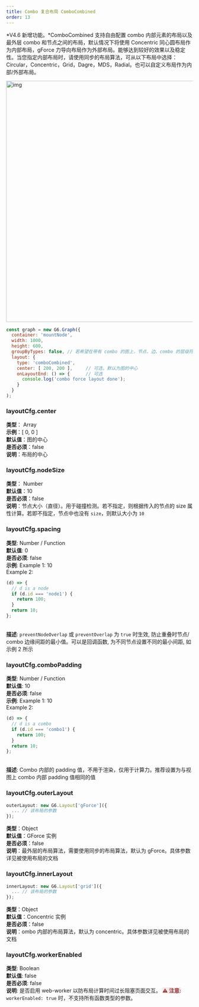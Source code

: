```yaml
---
title: Combo 复合布局 ComboCombined
order: 13
---
```


*V4.6 新增功能。*ComboCombined 支持自由配置 combo 内部元素的布局以及最外层 combo 和节点之间的布局，默认情况下将使用 Concentric 同心圆布局作为内部布局，gForce 力导向布局作为外部布局。能够达到较好的效果以及稳定性。当您指定内部布局时，请使用同步的布局算法，可从以下布局中选择：Circular，Concentric，Grid，Dagre，MDS，Radial。也可以自定义布局作为内部/外部布局。

<img src='https://gw.alipayobjects.com/mdn/rms_f8c6a0/afts/img/A*ZlvWS7xOkjMAAAAAAAAAAAAAARQnAQ' width=650 alt='img'/>

```javascript
const graph = new G6.Graph({
  container: 'mountNode',
  width: 1000,
  height: 600,
  groupByTypes: false, // 若希望在带有 combo 的图上，节点、边、combo 的层级符合常规逻辑，需要将 groupByTypes 设置为 false
  layout: {
    type: 'comboCombined',
    center: [ 200, 200 ],     // 可选，默认为图的中心
    onLayoutEnd: () => {      // 可选
      console.log('combo force layout done');
    }
  }
);
```

### layoutCfg.center

**类型**： Array<br />**示例**：[ 0, 0 ]<br />**默认值**：图的中心<br />**是否必须**：false<br />**说明**：布局的中心

### layoutCfg.nodeSize

**类型**： Number<br />**默认值**：10<br />**是否必须**：false<br />**说明**：节点大小（直径）。用于碰撞检测。若不指定，则根据传入的节点的 size 属性计算。若即不指定，节点中也没有 `size`，则默认大小为 `10`

### layoutCfg.spacing

**类型**: Number / Function<br />**默认值**: 0<br />**是否必须**: false <br />**示例**: Example 1: 10 <br />Example 2:

```javascript
(d) => {
  // d is a node
  if (d.id === 'node1') {
    return 100;
  }
  return 10;
};
```

<br />**描述**: `preventNodeOverlap` 或 `preventOverlap` 为 `true` 时生效, 防止重叠时节点/ combo 边缘间距的最小值。可以是回调函数, 为不同节点设置不同的最小间距, 如示例 2 所示

### layoutCfg.comboPadding

**类型**: Number / Function<br />**默认值**: 10<br />**是否必须**: false <br />**示例**: Example 1: 10 <br />Example 2:

```javascript
(d) => {
  // d is a combo
  if (d.id === 'combo1') {
    return 100;
  }
  return 10;
};
```

<br />**描述**: Combo 内部的 padding 值，不用于渲染，仅用于计算力。推荐设置为与视图上 combo 内部 padding 值相同的值

### layoutCfg.outerLayout

```javascript
outerLayout: new G6.Layout['gForce']({
  ... // 该布局的参数
});
```

**类型**：Object<br />**默认值**：GForce 实例<br />**是否必须**：false<br />**说明**：最外层的布局算法，需要使用同步的布局算法，默认为 gForce。具体参数详见被使用布局的文档

### layoutCfg.innerLayout

```javascript
innerLayout: new G6.Layout['grid']({
  ... // 该布局的参数
});
```

**类型**：Object<br />**默认值**：Concentric 实例<br />**是否必须**：false<br />**说明**：ombo 内部的布局算法，默认为 concentric。具体参数详见被使用布局的文档

### layoutCfg.workerEnabled

**类型**: Boolean<br />**默认值**: false<br />**是否必须**: false<br />**说明**: 是否启用 web-worker 以防布局计算时间过长阻塞页面交互。
<span style="background-color: rgb(251, 233, 231); color: rgb(139, 53, 56)"><strong>⚠️ 注意:</strong></span> `workerEnabled: true` 时，不支持所有函数类型的参数。

